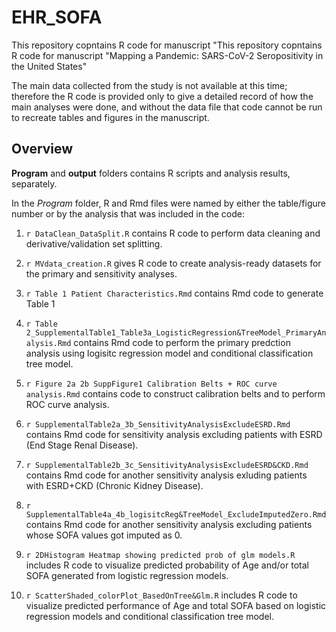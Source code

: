 # EHR_SOFA
This repository copntains R code for manuscript "This repository copntains R code for manuscript "Mapping a Pandemic: SARS-CoV-2 Seropositivity in the United States"

The main data collected from the study is not available at this time; therefore the R code is provided only to give a detailed record of how the main analyses were done, and without the data file that code cannot be run to recreate tables and figures in the manuscript. 

## Overview

**Program** and **output** folders contains R scripts and analysis results, separately. 

In the *Program* folder, R and Rmd files were named by either the table/figure number or by the analysis that was included in the code:

1. `r DataClean_DataSplit.R` contains R code to perform data cleaning and derivative/validation set splitting.
2. `r MVdata_creation.R` gives R code to create analysis-ready datasets for the primary and sensitivity analyses.
3. `r Table 1 Patient Characteristics.Rmd` contains Rmd code to generate Table 1
4. `r Table 2_SupplementalTable1_Table3a_LogisticRegression&TreeModel_PrimaryAnalysis.Rmd` contains Rmd code to perform the primary predction analysis using logisitc regression model and conditional classification tree model. 
5. `r Figure 2a 2b SuppFigure1 Calibration Belts + ROC curve analysis.Rmd` contains code to construct calibration belts and to perform ROC curve analysis.

6. `r SupplementalTable2a_3b_SensitivityAnalysisExcludeESRD.Rmd` contains Rmd code for sensitivity analysis excluding patients with ESRD (End Stage Renal Disease).
7. `r SupplementalTable2b_3c_SensitivityAnalysisExcludeESRD&CKD.Rmd` contains Rmd code for another sensitivity analysis exluding patients with ESRD+CKD (Chronic Kidney Disease).
8. `r SupplementalTable4a_4b_logisitcReg&TreeModel_ExcludeImputedZero.Rmd` contains Rmd code for another sensitivity analysis excluding patients whose SOFA values got imputed as 0.

9. `r 2DHistogram Heatmap showing predicted prob of glm models.R` includes R code to visualize predicted probability of Age and/or total SOFA generated from logistic regression models.
10. `r ScatterShaded_colorPlot_BasedOnTree&Glm.R` includes R code to visualize predicted performance of Age and total SOFA based on logistic regression models and conditional classification tree model.

